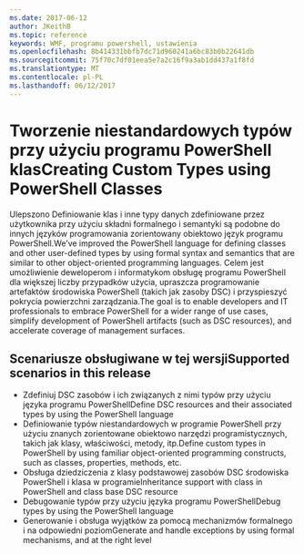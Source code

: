 ```yaml
---
ms.date: 2017-06-12
author: JKeithB
ms.topic: reference
keywords: WMF, programu powershell, ustawienia
ms.openlocfilehash: 8b414331bbfb7dc71d960241a6bc83b0b22641db
ms.sourcegitcommit: 75f70c7df01eea5e7a2c16f9a3ab1dd437a1f8fd
ms.translationtype: MT
ms.contentlocale: pl-PL
ms.lasthandoff: 06/12/2017
---
```

# <a name="creating-custom-types-using-powershell-classes"></a><span data-ttu-id="50b32-102">Tworzenie niestandardowych typów przy użyciu programu PowerShell klas</span><span class="sxs-lookup"><span data-stu-id="50b32-102">Creating Custom Types using PowerShell Classes</span></span>

<span data-ttu-id="50b32-103">Ulepszono Definiowanie klas i inne typy danych zdefiniowane przez użytkownika przy użyciu składni formalnego i semantyki są podobne do innych języków programowania zorientowany obiektowo język programu PowerShell.</span><span class="sxs-lookup"><span data-stu-id="50b32-103">We’ve improved the PowerShell language for defining classes and other user-defined types by using formal syntax and semantics that are similar to other object-oriented programming languages.</span></span> <span data-ttu-id="50b32-104">Celem jest umożliwienie deweloperom i informatykom obsługę programu PowerShell dla większej liczby przypadków użycia, upraszcza programowanie artefaktów środowiska PowerShell (takich jak zasoby DSC) i przyspieszyć pokrycia powierzchni zarządzania.</span><span class="sxs-lookup"><span data-stu-id="50b32-104">The goal is to enable developers and IT professionals to embrace PowerShell for a wider range of use cases, simplify development of PowerShell artifacts (such as DSC resources), and accelerate coverage of management surfaces.</span></span>

## <a name="supported-scenarios-in-this-release"></a><span data-ttu-id="50b32-105">Scenariusze obsługiwane w tej wersji</span><span class="sxs-lookup"><span data-stu-id="50b32-105">Supported scenarios in this release</span></span>

-   <span data-ttu-id="50b32-106">Zdefiniuj DSC zasobów i ich związanych z nimi typów przy użyciu języka programu PowerShell</span><span class="sxs-lookup"><span data-stu-id="50b32-106">Define DSC resources and their associated types by using the PowerShell language</span></span>
-   <span data-ttu-id="50b32-107">Definiowanie typów niestandardowych w programie PowerShell przy użyciu znanych zorientowane obiektowo narzędzi programistycznych, takich jak klasy, właściwości, metody, itp.</span><span class="sxs-lookup"><span data-stu-id="50b32-107">Define custom types in PowerShell by using familiar object-oriented programming constructs, such as classes, properties, methods, etc.</span></span>
-   <span data-ttu-id="50b32-108">Obsługa dziedziczenia z klasy podstawowej zasobów DSC środowiska PowerShell i klasa w programie</span><span class="sxs-lookup"><span data-stu-id="50b32-108">Inheritance support with class in PowerShell and class base DSC resource</span></span>
-   <span data-ttu-id="50b32-109">Debugowanie typów przy użyciu języka programu PowerShell</span><span class="sxs-lookup"><span data-stu-id="50b32-109">Debug types by using the PowerShell language</span></span>
-   <span data-ttu-id="50b32-110">Generowanie i obsługa wyjątków za pomocą mechanizmów formalnego i na odpowiedni poziom</span><span class="sxs-lookup"><span data-stu-id="50b32-110">Generate and handle exceptions by using formal mechanisms, and at the right level</span></span>

